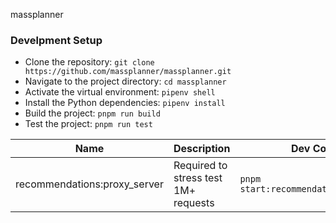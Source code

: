 massplanner

### Develpment Setup
- Clone the repository: `git clone https://github.com/massplanner/massplanner.git`
- Navigate to the project directory: `cd massplanner`
- Activate the virtual environment: `pipenv shell`
- Install the Python dependencies: `pipenv install`
- Build the project: `pnpm run build`
- Test the project: `pnpm run test`


| Name | Description | Dev Command |
| ----------- | ----------- | ----------- |
| recommendations:proxy_server | Required to stress test 1M+ requests | `pnpm start:recommendations:proxy_server` |